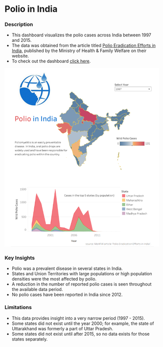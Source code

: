 # Polio in India

### Description
- This dashboard visualizes the polio cases across India between 1997 and 2015.
- The data was obtained from the article titled [Polio Eradication Efforts in India](https://main.mohfw.gov.in/sites/default/files/Pulse%20Polio%20Programme.pdf), published by the Ministry of Health & Family Welfare on their website.
- To check out the dashboard [click here](https://public.tableau.com/app/profile/suvarna.rahul/viz/WildPolioCasesinIndia/polio-india-dashboard).
  
![alt text](polio-dashboard.png)

### Key Insights
- Polio was a prevalent disease in several states in India.
- States and Union Territories with large populations or high population densities were the most affected by polio.
- A reduction in the number of reported polio cases is seen throughout the available data period.
- No polio cases have been reported in India since 2012.

 ### Limitations
- This data provides insight into a very narrow period (1997 - 2015).
- Some states did not exist until the year 2000; for example, the state of Uttarakhand was formerly a part of Uttar Pradesh.
- Some states did not exist until after 2015, so no data exists for those states separately.
